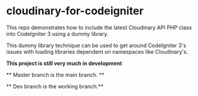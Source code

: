# cloudinary-for-codeigniter
This repo demonstrates how to include the latest Cloudinary API PHP class into CodeIgniter 3 using a dummy library.  

This dummy library technique can be used to get around CodeIgniter 3's issues with loading libraries dependent on namespaces like Cloudinary's.

**This project is still very much in development**

** Master branch is the main branch. **

** Dev branch is the working branch.**
